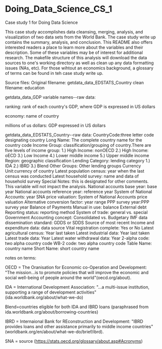 # Doing_Data_Science_CS_1
Case study 1 for Doing Data Science

This case study accomplishes data cleansing, merging, analysis, and visualization of two data sets from the World Bank. The case study write up contains the summary, analysis, and conclusion. This README also offers interested readers a place to learn more about the variables and their description. Some of these variables may be of interest for additional research. The makefile structure of this analysis will download the data sources to one's working directory as well as clean up any data formatting issues (NAs, etc). For those wihtout an economics background, a glossary of terms can be found in teh case study write up.

Source files:
Original filename: getdata_data_EDSTATS_Country
clean filename: education

getdata_data_GDP variable names--raw data:

ranking: rank of each country's GDP, where GDP is expressed in US dollars

economy: name of country

millions of us dollars: GDP expressed in US dollars

getdata_data_EDSTATS_Country--raw data:
CountryCode:three letter code designating country
Long Name: The complete country name for the country code
Income Group: classification/grouping of country.There are five levels of income group:
	1.) High Income: nonOECD
	2.) High Income: oECD
	3.) Low Income
	4.) Lower middle income
	5.) Upper middle income
Region: geographic classification
Lending Category: lending category
	1.) IDA
	2.) IBRD
	3.) Blend
Other Groups: Other lending groups
Currency Unit:currency of country
Latest population census: year when the last census was conducted
Latest household survey: name and data of household survey
Special Notes: this is designated for other comments. This variable will not impact the analysis. 
National accounts base year: base year
National accounts reference year: reference year
System of National Accounts: year
SNA price valuation: System of National Accounts price valuation
Alternative conversion factor: year range
PPP survey year:PPP survey year
Balance of Payments Manual in use: balance
External debt Reporting status: reporting method
System of trade: general vs. special
Government Accounting concept: Consolidated vs. Budgetary
IMF data dissemination standard: GDDS or SDDS
Source of most recent Income and expenditure data: data source
Vital registration complete: Yes or No
Latest agricultural census: Year last taken
Latest industrial data: Year last taken
Latest trade data: Year
Latest water withdrawal data: Year
2-alpha code: two alpha country code
WB-2 code: two alpha country code
Table Name: country name
Short Name: short country name

notes on terms: 

OECD = The Oranisation for Economic co-Operation and Development: "The mission...is to promote policies that will improve the economic and social well-being of people around
the world"(oecd.org/about).

IDA = International Development Association: "...a multi-issue institution, supporting a range of development activities" (ida.worldbank.org/about/what-we-do)

Blend=countries eligible for both IDA and IBRD loans (paraphrased from ida.worldbank.org/about/borrowing-countries)

IBRD = Internaional Bank for REconstruction and Development: "IBRD provides loans and other assistance primarily to middle income countries"(worldbank.org/en/about/what-we-do/brief/ibrd).

SNA = source (https://stats.oecd.org/glossary/about.asp#Acronyms)
